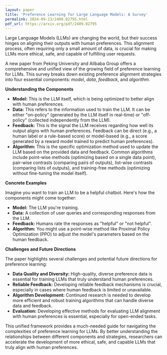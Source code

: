 ```yaml
---
layout: paper
title: 'Preference Learning for Large Language Models: A Survey'
permalink: 2024-09-13/2409.02795.html
pdf_url: https://arxiv.org/pdf/2409.02795
---
```


Large Language Models (LLMs) are changing the world, but their success hinges on aligning their outputs with human preferences. This alignment process, often requiring only a small amount of data, is crucial for making LLMs more ethical, safe, and capable of fulfilling user requests.  

A new paper from Peking University and Alibaba Group offers a comprehensive and unified view of the growing field of preference learning for LLMs. This survey breaks down existing preference alignment strategies into four essential components: *model*, *data*, *feedback*, and *algorithm*.

**Understanding the Components**

* **Model:** This is the LLM itself, which is being optimized to better align with human preferences. 
* **Data:**  This refers to the information used to train the LLM. It can be either "on-policy" (generated by the LLM itself in real-time) or "off-policy" (collected independently from the LLM). 
* **Feedback:** This is the signal the LLM receives regarding how well its output aligns with human preferences. Feedback can be direct (e.g., a human label or a rule-based score) or model-based (e.g., a score generated by a reward model trained to predict human preferences).
* **Algorithm:** This is the specific optimization method used to update the LLM based on the provided data and feedback. Common algorithms include point-wise methods (optimizing based on a single data point), pair-wise contrasts (comparing pairs of outputs), list-wise contrasts (comparing lists of outputs), and training-free methods (optimizing without fine-tuning the model itself).

**Concrete Examples**

Imagine you want to train an LLM to be a helpful chatbot. Here's how the components might come together:

* **Model:** The LLM you're training.
* **Data:**  A collection of user queries and corresponding responses from the LLM.
* **Feedback:** Humans rate the responses as "helpful" or "not helpful".
* **Algorithm:** You might use a point-wise method like Proximal Policy Optimization (PPO) to adjust the model's parameters based on the human feedback. 

**Challenges and Future Directions**

The paper highlights several challenges and potential future directions for preference learning:

* **Data Quality and Diversity:**  High-quality, diverse preference data is essential for training LLMs that truly understand human preferences.
* **Reliable Feedback:**  Developing reliable feedback mechanisms is crucial, especially in cases where human feedback is limited or unavailable.
* **Algorithm Development:**  Continued research is needed to develop more efficient and robust training algorithms that can handle diverse data and feedback.
* **Evaluation:**  Developing effective methods for evaluating LLM alignment with human preferences is essential, especially for open-ended tasks.

This unified framework provides a much-needed guide for navigating the complexities of preference learning for LLMs. By better understanding the relationships between different components and strategies, researchers can accelerate the development of more ethical, safe, and capable LLMs that truly align with human preferences. 
